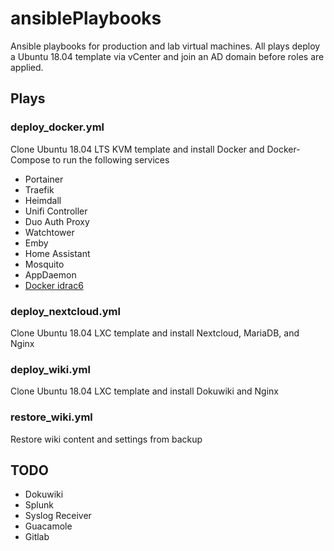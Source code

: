 # ansiblePlaybooks

Ansible playbooks for production and lab virtual machines.  All plays deploy a Ubuntu 18.04 template via vCenter and join an AD domain before roles are applied.


## Plays
### deploy_docker.yml
Clone Ubuntu 18.04 LTS KVM template and install Docker and Docker-Compose to run the following services
* Portainer
* Traefik
* Heimdall
* Unifi Controller
* Duo Auth Proxy
* Watchtower
* Emby
* Home Assistant
* Mosquito
* AppDaemon
* [Docker idrac6](https://github.com/DomiStyle/docker-idrac6)
  
### deploy_nextcloud.yml
Clone Ubuntu 18.04 LXC template and install Nextcloud, MariaDB, and Nginx

### deploy_wiki.yml
Clone Ubuntu 18.04 LXC template and install Dokuwiki and Nginx

### restore_wiki.yml
Restore wiki content and settings from backup


## TODO
* Dokuwiki
* Splunk
* Syslog Receiver
* Guacamole
* Gitlab


